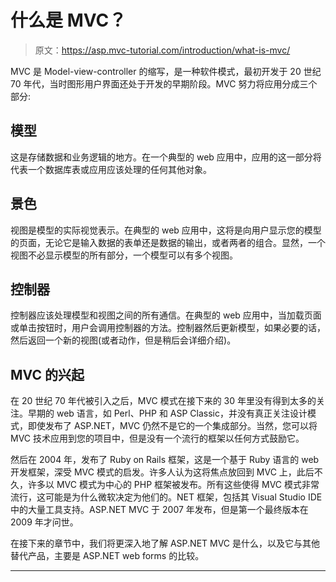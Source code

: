 # 什么是 MVC？

> 原文：<https://asp.mvc-tutorial.com/introduction/what-is-mvc/>

MVC 是 Model-view-controller 的缩写，是一种软件模式，最初开发于 20 世纪 70 年代，当时图形用户界面还处于开发的早期阶段。MVC 努力将应用分成三个部分:

## 模型

这是存储数据和业务逻辑的地方。在一个典型的 web 应用中，应用的这一部分将代表一个数据库表或应用应该处理的任何其他对象。

## 景色

视图是模型的实际视觉表示。在典型的 web 应用中，这将是向用户显示您的模型的页面，无论它是输入数据的表单还是数据的输出，或者两者的组合。显然，一个视图不必显示模型的所有部分，一个模型可以有多个视图。

## 控制器

<input type="hidden" name="IL_IN_ARTICLE">

控制器应该处理模型和视图之间的所有通信。在典型的 web 应用中，当加载页面或单击按钮时，用户会调用控制器的方法。控制器然后更新模型，如果必要的话，然后返回一个新的视图(或者动作，但是稍后会详细介绍)。

## MVC 的兴起

在 20 世纪 70 年代被引入之后，MVC 模式在接下来的 30 年里没有得到太多的关注。早期的 web 语言，如 Perl、PHP 和 ASP Classic，并没有真正关注设计模式，即使发布了 ASP.NET，MVC 仍然不是它的一个集成部分。当然，您可以将 MVC 技术应用到您的项目中，但是没有一个流行的框架以任何方式鼓励它。

然后在 2004 年，发布了 Ruby on Rails 框架，这是一个基于 Ruby 语言的 web 开发框架，深受 MVC 模式的启发。许多人认为这将焦点放回到 MVC 上，此后不久，许多以 MVC 模式为中心的 PHP 框架被发布。所有这些使得 MVC 模式非常流行，这可能是为什么微软决定为他们的。NET 框架，包括其 Visual Studio IDE 中的大量工具支持。ASP.NET MVC 于 2007 年发布，但是第一个最终版本在 2009 年才问世。

在接下来的章节中，我们将更深入地了解 ASP.NET MVC 是什么，以及它与其他替代产品，主要是 ASP.NET web forms 的比较。

* * *
